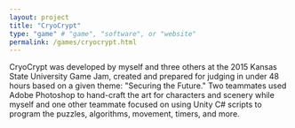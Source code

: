 ```yaml
---
layout: project
title: "CryoCrypt"
type: "game" # "game", "software", or "website"
permalink: /games/cryocrypt.html
---
```

CryoCrypt was developed by myself and three others at the 2015 Kansas State University Game Jam, created and prepared for judging in under 48 hours based on a given theme: \"Securing the Future.\" Two teammates used Adobe Photoshop to hand-craft the art for characters and scenery while myself and one other teammate focused on using Unity C# scripts to program the puzzles, algorithms, movement, timers, and more.